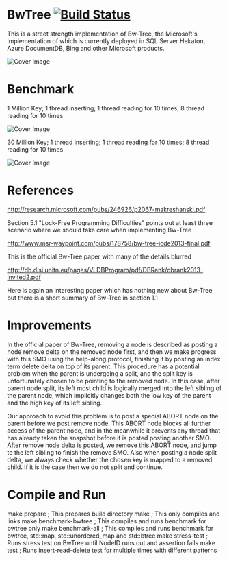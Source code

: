 # BwTree [![Build Status](https://travis-ci.org/wangziqi2013/BwTree.svg?branch=peloton)](https://travis-ci.org/wangziqi2013/BwTree)
This is a street strength implementation of Bw-Tree, the Microsoft's implementation of which is currently deployed in SQL Server Hekaton, Azure DocumentDB, Bing and other Microsoft products.

![Cover Image](https://raw.githubusercontent.com/wangziqi2013/BwTree/master/cover.png)

Benchmark
=========

1 Million Key; 1 thread inserting; 1 thread reading for 10 times; 8 thread reading for 10 times

![Cover Image](https://raw.githubusercontent.com/wangziqi2013/BwTree/peloton/result-2016-06-17.jpg)

30 Million Key; 1 thread inserting; 1 thread reading for 10 times; 8 thread reading for 10 times

![Cover Image](https://raw.githubusercontent.com/wangziqi2013/BwTree/peloton/result-2016-06-18.jpg)


References
===================
http://research.microsoft.com/pubs/246926/p2067-makreshanski.pdf

Section 5.1 "Lock-Free Programming Difficulties" points out at least three scenario where we should take care when implementing Bw-Tree

http://www.msr-waypoint.com/pubs/178758/bw-tree-icde2013-final.pdf

This is the official Bw-Tree paper with many of the details blurred

http://db.disi.unitn.eu/pages/VLDBProgram/pdf/DBRank/dbrank2013-invited2.pdf

Here is again an interesting paper which has nothing new about Bw-Tree but there is a short summary of Bw-Tree in section 1.1

Improvements
================================
In the official paper of Bw-Tree, removing a node is described as posting a node remove delta on the removed node first, and then we make progress with this SMO using the help-along protocol, finishing it by posting an index term delete delta on top of its parent. This procedure has a potential problem when the parent is undergoing a split, and the split key is unfortunately chosen to be pointing to the removed node. In this case, after parent node split, its left most child is logically merged into the left sibling of the parent node, which implicitly changes both the low key of the parent and the high key of its left sibling.

Our approach to avoid this problem is to post a special ABORT node on the parent before we post remove node. This ABORT node blocks all further access of the parent node, and in the meanwhile it prevents any thread that has already taken the snapshot before it is posted posting another SMO. After remove node delta is posted, we remove this ABORT node, and jump to the left sibling to finish the remove SMO. Also when posting a node split delta, we always check whether the chosen key is mapped to a removed child. If it is the case then we do not split and continue.

Compile and Run
===============
make prepare ; This prepares build directory
make         ; This only compiles and links
make benchmark-bwtree ; This compiles and runs benchmark for bwtree only
make benchmark-all    ; This compiles and runs benchmark for bwtree, std::map, std::unordered_map and std::btree
make stress-test      ; Runs stress test on BwTree until NodeID runs out and assertion fails
make test             ; Runs insert-read-delete test for multiple times with different patterns

